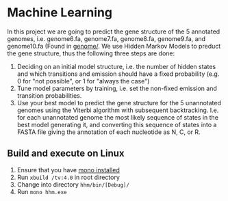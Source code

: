 Machine Learning
================
In this project we are going to predict the gene structure of the 5 annotated genomes, i.e. genome6.fa, genome7.fa, genome8.fa, genome9.fa, and genome10.fa (Found in [genome/](https://github.com/Tvede-dk/ml-3/tree/master/hhm/genome). We use Hidden Markov Models to preduct the gene structure, thus the following three steps are done:

1. Deciding on an initial model structure, i.e. the number of hidden states and which transitions and emission should have a fixed probability (e.g. 0 for "not possible", or 1 for "always the case")
2. Tune model parameters by training, i.e. set the non-fixed emission and transition probabilities.
3. Use your best model to predict the gene structure for the 5 unannotated genomes using the Viterbi algorithm with subsequent backtracking. I.e. for each unannotated genome the most likely sequence of states in the best model generating it, and converting this sequence of states into a FASTA file giving the annotation of each nucleotide as N, C, or R. 
 
Build and execute on Linux
----------------

1. Ensure that you have [mono installed](http://www.mono-project.com/download/#download-lin)
2. Run `xbuild /tv:4.0` in root directory
3. Change into directory `hhm/bin/[Debug]/`
4. Run `mono hhm.exe`
